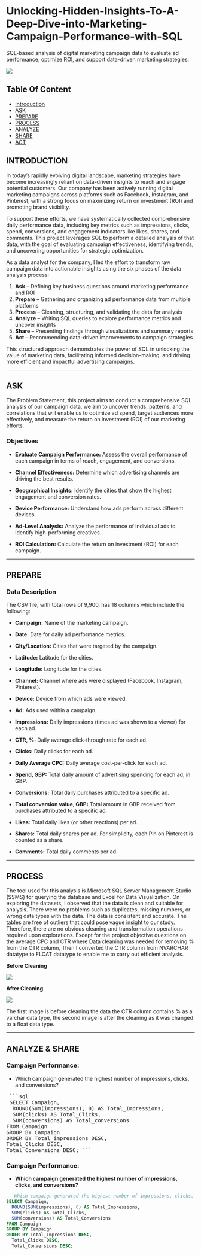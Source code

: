 # Unlocking-Hidden-Insights-To-A-Deep-Dive-into-Marketing-Campaign-Performance-with-SQL
SQL-based analysis of digital marketing campaign data to evaluate ad performance, optimize ROI, and support data-driven marketing strategies.

![](https://github.com/judoski366/Unlocking-Hidden-Insights-To-A-Deep-Dive-into-Marketing-Campaign-Performance-with-SQL/blob/main/Marketing%20Image.jpg)

## Table Of Content
 - [Introduction](#Introduction)
 - [ASK](#ASK)
 - [PREPARE](#PREPARE)
 - [PROCESS](#PROCESS)
 - [ANALYZE](#ANALYZE)
 - [SHARE](#SHARE)
 - [ACT](#ACT)

## INTRODUCTION


In today’s rapidly evolving digital landscape, marketing strategies have become increasingly reliant on data-driven insights to reach and engage potential customers. Our company has been actively running digital marketing campaigns across platforms such as Facebook, Instagram, and Pinterest, with a strong focus on maximizing return on investment (ROI) and promoting brand visibility.

To support these efforts, we have systematically collected comprehensive daily performance data, including key metrics such as impressions, clicks, spend, conversions, and engagement indicators like likes, shares, and comments. This project leverages SQL to perform a detailed analysis of that data, with the goal of evaluating campaign effectiveness, identifying trends, and uncovering opportunities for strategic optimization.

As a data analyst for the company, I led the effort to transform raw campaign data into actionable insights using the six phases of the data analysis process:

1. **Ask** – Defining key business questions around marketing performance and ROI
2. **Prepare** – Gathering and organizing ad performance data from multiple platforms
3. **Process** – Cleaning, structuring, and validating the data for analysis
4. **Analyze** – Writing SQL queries to explore performance metrics and uncover insights
5. **Share** – Presenting findings through visualizations and summary reports
6. **Act** – Recommending data-driven improvements to campaign strategies

This structured approach demonstrates the power of SQL in unlocking the value of marketing data, facilitating informed decision-making, and driving more efficient and impactful advertising campaigns.

---

## ASK

The Problem Statement, this project aims to conduct a comprehensive SQL analysis of our campaign data, we aim to uncover trends, patterns, and correlations that will enable us to optimize ad spend, target audiences more effectively, and measure the return on investment (ROI) of our marketing efforts.

### Objectives

* **Evaluate Campaign Performance:** Assess the overall performance of each campaign in terms of reach, engagement, and conversions.

* **Channel Effectiveness:** Determine which advertising channels are driving the best results.

* **Geographical Insights:** Identify the cities that show the highest engagement and conversion rates.

* **Device Performance:** Understand how ads perform across different devices.

* **Ad-Level Analysis:** Analyze the performance of individual ads to identify high-performing creatives.

* **ROI Calculation:** Calculate the return on investment (ROI) for each campaign.

---

## PREPARE

### Data Description
The CSV file, with total rows of 9,900, has 18 columns which include the following:

* **Campaign:** Name of the marketing campaign.

* **Date:** Date for daily ad performance metrics.

* **City/Location:** Cities that were targeted by the campaign.

* **Latitude:** Latitude for the cities.

* **Longitude:** Longitude for the cities.

* **Channel:** Channel where ads were displayed (Facebook, Instagram, Pinterest).

* **Device:** Device from which ads were viewed.

* **Ad:** Ads used within a campaign.

* **Impressions:** Daily impressions (times ad was shown to a viewer) for each ad.

* **CTR, %:** Daily average click-through rate for each ad.

* **Clicks:** Daily clicks for each ad.

* **Daily Average CPC:** Daily average cost-per-click for each ad.

* **Spend, GBP:** Total daily amount of advertising spending for each ad, in GBP.

* **Conversions:** Total daily purchases attributed to a specific ad.

* **Total conversion value, GBP:** Total amount in GBP received from purchases attributed to a specific ad.

* **Likes:** Total daily likes (or other reactions) per ad.

* **Shares:** Total daily shares per ad. For simplicity, each Pin on Pinterest is counted as a share.

* **Comments:** Total daily comments per ad.

---

## PROCESS

The tool used for this analysis is Microsoft SQL Server Management Studio (SSMS) for querying the database and Excel for Data Visualization.
On exploring the datasets, I observed that the data is clean and suitable for analysis. There were no problems such as duplicates, missing numbers, or wrong data types with the data. The data is consistent and accurate. The tables are free of outliers that could pose vague insight to our study. Therefore, there are no obvious cleaning and transformation operations required upon explorations. Except for the project objective questions on the average CPC and CTR where Data cleaning was needed for removing % from the CTR column, Then I converted the CTR column from NVARCHAR datatype to FLOAT datatype to enable me to carry out efficient analysis.

**Before Cleaning**

![](https://github.com/judoski366/Unlocking-Hidden-Insights-To-A-Deep-Dive-into-Marketing-Campaign-Performance-with-SQL/blob/main/Before%20cleaning.png)

**After Cleaning**

![](https://github.com/judoski366/Unlocking-Hidden-Insights-To-A-Deep-Dive-into-Marketing-Campaign-Performance-with-SQL/blob/main/After%20Cleaning.png)


The first image is before cleaning the data the CTR column contains % as a varchar data type, the second image is after the cleaning as it was changed to a float data type.

---

## ANALYZE & SHARE

### Campaign Performance:

* Which campaign generated the highest number of impressions, clicks, and conversions?

<pre> ```sql 
 SELECT Campaign, 
  ROUND(Sum(impressions), 0) AS Total_Impressions, 
  SUM(clicks) AS Total_Clicks,
  SUM(conversions) AS Total_conversions
FROM Campaign
GROUP BY Campaign
ORDER BY Total_impressions DESC, 
Total_Clicks DESC, 
Total_Conversions DESC; ``` </pre>


### Campaign Performance:

- **Which campaign generated the highest number of impressions, clicks, and conversions?**

```sql
-- Which campaign generated the highest number of impressions, clicks, and conversions
SELECT Campaign,
  ROUND(SUM(impressions), 0) AS Total_Impressions,
  SUM(clicks) AS Total_Clicks,
  SUM(conversions) AS Total_Conversions
FROM Campaign
GROUP BY Campaign
ORDER BY Total_Impressions DESC,
  Total_Clicks DESC,
  Total_Conversions DESC;

